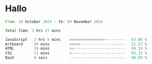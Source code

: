 # Hallo
<!--START_SECTION:waka-->

```rust
From: 10 October 2024 - To: 09 November 2024

Total Time: 3 hrs 27 mins

JavaScript   2 hrs 8 mins    >>>>>>>>>>>>>>>>---------   62.06 %
Artboard     44 mins         >>>>>--------------------   21.57 %
HTML         18 mins         >>-----------------------   09.10 %
CSS          11 mins         >------------------------   05.31 %
Bash         0 secs          -------------------------   00.09 %
```

<!--END_SECTION:waka-->
